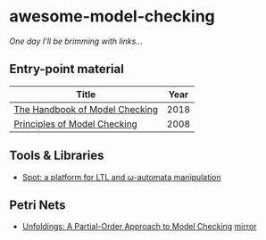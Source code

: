# awesome-model-checking

_One day I'll be brimming with links..._

## Entry-point material

Title | Year
--|--
[The Handbook of Model Checking](https://link.springer.com/book/10.1007/978-3-319-10575-8) | 2018
[Principles of Model Checking](https://mitpress.mit.edu/9780262026499/principles-of-model-checking/) | 2008  

## Tools & Libraries

- [Spot: a platform for LTL and ω-automata manipulation](https://spot.lre.epita.fr/)

## Petri Nets

- [Unfoldings: A Partial-Order Approach to Model Checking](https://link.springer.com/book/10.1007/978-3-540-77426-6) [mirror](https://www7.in.tum.de/~esparza/Unfoldings-Esparza-Heljanko.pdf)
